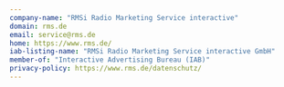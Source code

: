 ```yaml
---
company-name: "RMSi Radio Marketing Service interactive"
domain: rms.de
email: service@rms.de
home: https://www.rms.de/
iab-listing-name: "RMSi Radio Marketing Service interactive GmbH"
member-of: "Interactive Advertising Bureau (IAB)"
privacy-policy: https://www.rms.de/datenschutz/
---
```




